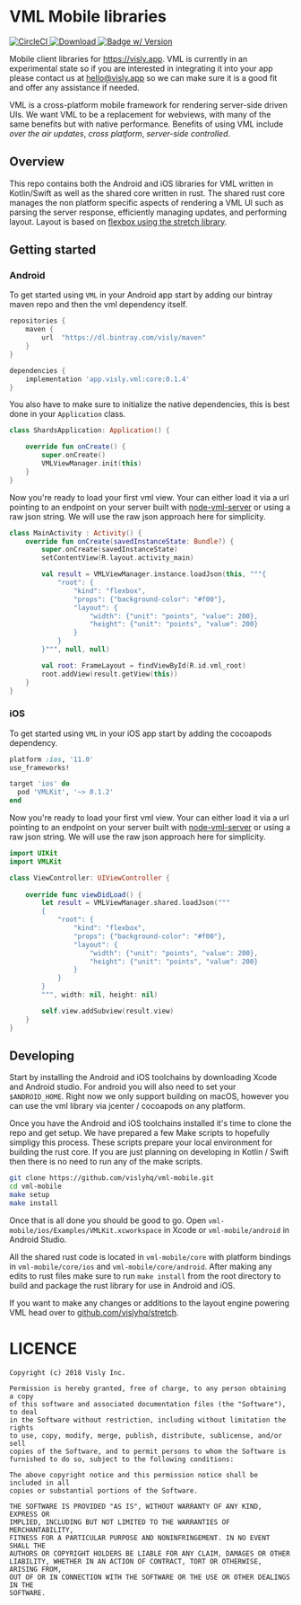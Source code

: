 # VML Mobile libraries
[![CircleCI](https://circleci.com/gh/vislyhq/vml-mobile.svg?style=svg)](https://circleci.com/gh/vislyhq/vml-mobile)[ ![Download](https://api.bintray.com/packages/visly/maven/android-vml-client/images/download.svg) ](https://bintray.com/visly/maven/android-vml-client)[![Badge w/ Version](https://cocoapod-badges.herokuapp.com/v/VMLKit/badge.png)](https://cocoadocs.org/docsets/VMLKit)

Mobile client libraries for https://visly.app. VML is currently in an experimental state so if you are interested in integrating it into your app please contact us at hello@visly.app so we can make sure it is a good fit and offer any assistance if needed.

VML is a cross-platform mobile framework for rendering server-side driven UIs. We want VML to be a replacement for webviews, with many of the same benefits but with native performance. Benefits of using VML include *over the air updates*, *cross platform*, *server-side controlled*.

## Overview
This repo contains both the Android and iOS libraries for VML written in Kotlin/Swift as well as the shared core written in rust. The shared rust core manages the non platform specific aspects of rendering a VML UI such as parsing the server response, efficiently managing updates, and performing layout. Layout is based on [flexbox using the stretch library](https://github.com/vislyhq/stretch).

## Getting started
### Android
To get started using `VML` in your Android app start by adding our bintray maven repo and then the vml dependency itself.

```groovy
repositories {
    maven {
        url  "https://dl.bintray.com/visly/maven"
    }
}

dependencies {
    implementation 'app.visly.vml:core:0.1.4'
}
```

You also have to make sure to initialize the native dependencies, this is best done in your `Application` class.

```kotlin
class ShardsApplication: Application() {

    override fun onCreate() {
        super.onCreate()
        VMLViewManager.init(this)
    }
}
```

Now you're ready to load your first vml view. Your can either load it via a url pointing to an endpoint on your server built with [node-vml-server](https://github.com/vislyhq/node-vml-server) or using a raw json string. We will use the raw json approach here for simplicity.

```kotlin
class MainActivity : Activity() {
    override fun onCreate(savedInstanceState: Bundle?) {
        super.onCreate(savedInstanceState)
        setContentView(R.layout.activity_main)

        val result = VMLViewManager.instance.loadJson(this, """{
            "root": {
                "kind": "flexbox",
                "props": {"background-color": "#f00"},
                "layout": {
                    "width": {"unit": "points", "value": 200},
                    "height": {"unit": "points", "value": 200}
                }
            }
        }""", null, null)

        val root: FrameLayout = findViewById(R.id.vml_root)
        root.addView(result.getView(this))
    }
}
```

### iOS
To get started using `VML` in your iOS app start by adding the cocoapods dependency.

```ruby
platform :ios, '11.0'
use_frameworks!

target 'ios' do
  pod 'VMLKit', '~> 0.1.2'
end
```

Now you're ready to load your first vml view. Your can either load it via a url pointing to an endpoint on your server built with [node-vml-server](https://github.com/vislyhq/node-vml-server) or using a raw json string. We will use the raw json approach here for simplicity.

```swift
import UIKit
import VMLKit

class ViewController: UIViewController {
    
    override func viewDidLoad() {
        let result = VMLViewManager.shared.loadJson("""
        {
            "root": {
                "kind": "flexbox",
                "props": {"background-color": "#f00"},
                "layout": {
                    "width": {"unit": "points", "value": 200},
                    "height": {"unit": "points", "value": 200}
                }
            }
        }
        """, width: nil, height: nil)

        self.view.addSubview(result.view)
    }
}
```

## Developing
Start by installing the Android and iOS toolchains by downloading Xcode and Android studio. For android you will also need to set your `$ANDROID_HOME`. Right now we only support building on macOS, however you can use the vml library via jcenter / cocoapods on any platform.

Once you have the Android and iOS toolchains installed it's time to clone the repo and get setup. We have prepared a few Make scripts to hopefully simpligy this process. These scripts prepare your local environment for building the rust core. If you are just planning on developing in Kotlin / Swift then there is no need to run any of the make scripts.

```bash
git clone https://github.com/vislyhq/vml-mobile.git
cd vml-mobile
make setup
make install
```

Once that is all done you should be good to go. Open `vml-mobile/ios/Examples/VMLKit.xcworkspace` in Xcode or `vml-mobile/android` in Android Studio.

All the shared rust code is located in `vml-mobile/core` with platform bindings in `vml-mobile/core/ios` and `vml-mobile/core/android`. After making any edits to rust files make sure to run `make install` from the root directory to build and package the rust library for use in Android and iOS.

If you want to make any changes or additions to the layout engine powering VML head over to [github.com/vislyhq/stretch](https://github.com/vislyhq/stretch).

# LICENCE
```
Copyright (c) 2018 Visly Inc.

Permission is hereby granted, free of charge, to any person obtaining a copy
of this software and associated documentation files (the "Software"), to deal
in the Software without restriction, including without limitation the rights
to use, copy, modify, merge, publish, distribute, sublicense, and/or sell
copies of the Software, and to permit persons to whom the Software is
furnished to do so, subject to the following conditions:

The above copyright notice and this permission notice shall be included in all
copies or substantial portions of the Software.

THE SOFTWARE IS PROVIDED "AS IS", WITHOUT WARRANTY OF ANY KIND, EXPRESS OR
IMPLIED, INCLUDING BUT NOT LIMITED TO THE WARRANTIES OF MERCHANTABILITY,
FITNESS FOR A PARTICULAR PURPOSE AND NONINFRINGEMENT. IN NO EVENT SHALL THE
AUTHORS OR COPYRIGHT HOLDERS BE LIABLE FOR ANY CLAIM, DAMAGES OR OTHER
LIABILITY, WHETHER IN AN ACTION OF CONTRACT, TORT OR OTHERWISE, ARISING FROM,
OUT OF OR IN CONNECTION WITH THE SOFTWARE OR THE USE OR OTHER DEALINGS IN THE
SOFTWARE.
```
